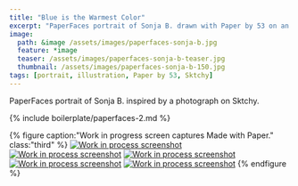 ```yaml
---
title: "Blue is the Warmest Color"
excerpt: "PaperFaces portrait of Sonja B. drawn with Paper by 53 on an iPad."
image: 
  path: &image /assets/images/paperfaces-sonja-b.jpg 
  feature: *image
  teaser: /assets/images/paperfaces-sonja-b-teaser.jpg
  thumbnail: /assets/images/paperfaces-sonja-b-150.jpg
tags: [portrait, illustration, Paper by 53, Sktchy]
---
```


PaperFaces portrait of Sonja B. inspired by a photograph on Sktchy.

{% include boilerplate/paperfaces-2.md %}

{% figure caption:"Work in progress screen captures Made with Paper." class:"third" %}
[![Work in process screenshot](/assets/images/paperfaces-sonja-b-process-1-600.jpg)](/assets/images/paperfaces-sonja-b-process-1-lg.jpg) [![Work in process screenshot](/assets/images/paperfaces-sonja-b-process-2-600.jpg)](/assets/images/paperfaces-sonja-b-process-2-lg.jpg) [![Work in process screenshot](/assets/images/paperfaces-sonja-b-process-3-600.jpg)](/assets/images/paperfaces-sonja-b-process-3-lg.jpg) [![Work in process screenshot](/assets/images/paperfaces-sonja-b-process-4-600.jpg)](/assets/images/paperfaces-sonja-b-process-4-lg.jpg) [![Work in process screenshot](/assets/images/paperfaces-sonja-b-process-5-600.jpg)](/assets/images/paperfaces-sonja-b-process-5-lg.jpg)
{% endfigure %}
